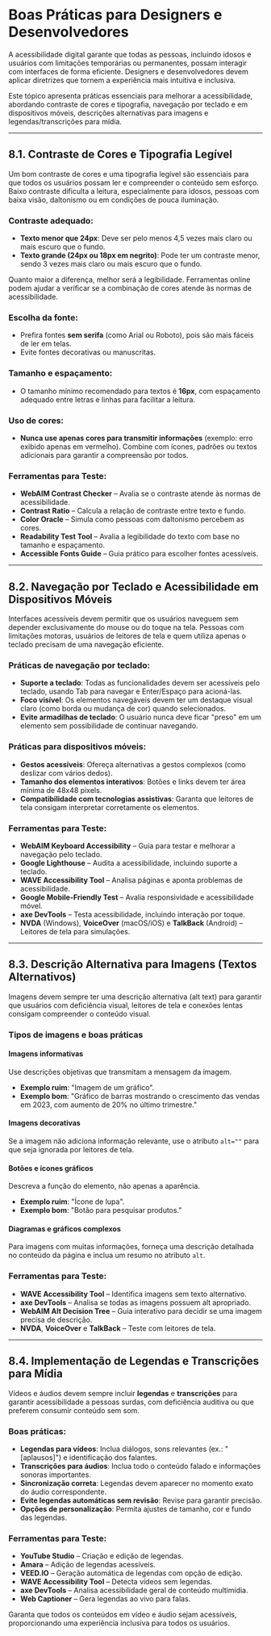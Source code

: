 # Boas Práticas para Designers e Desenvolvedores

A acessibilidade digital garante que todas as pessoas, incluindo idosos e usuários com limitações temporárias ou permanentes, possam interagir com interfaces de forma eficiente. Designers e desenvolvedores devem aplicar diretrizes que tornem a experiência mais intuitiva e inclusiva.

Este tópico apresenta práticas essenciais para melhorar a acessibilidade, abordando contraste de cores e tipografia, navegação por teclado e em dispositivos móveis, descrições alternativas para imagens e legendas/transcrições para mídia.

---

## 8.1. Contraste de Cores e Tipografia Legível

Um bom contraste de cores e uma tipografia legível são essenciais para que todos os usuários possam ler e compreender o conteúdo sem esforço. Baixo contraste dificulta a leitura, especialmente para idosos, pessoas com baixa visão, daltonismo ou em condições de pouca iluminação.

### Contraste adequado:
- **Texto menor que 24px**: Deve ser pelo menos 4,5 vezes mais claro ou mais escuro que o fundo.
- **Texto grande (24px ou 18px em negrito)**: Pode ter um contraste menor, sendo 3 vezes mais claro ou mais escuro que o fundo.

Quanto maior a diferença, melhor será a legibilidade. Ferramentas online podem ajudar a verificar se a combinação de cores atende às normas de acessibilidade.

### Escolha da fonte:
- Prefira fontes **sem serifa** (como Arial ou Roboto), pois são mais fáceis de ler em telas.
- Evite fontes decorativas ou manuscritas.

### Tamanho e espaçamento:
- O tamanho mínimo recomendado para textos é **16px**, com espaçamento adequado entre letras e linhas para facilitar a leitura.

### Uso de cores:
- **Nunca use apenas cores para transmitir informações** (exemplo: erro exibido apenas em vermelho). Combine com ícones, padrões ou textos adicionais para garantir a compreensão por todos.

### Ferramentas para Teste:
- **WebAIM Contrast Checker** – Avalia se o contraste atende às normas de acessibilidade.
- **Contrast Ratio** – Calcula a relação de contraste entre texto e fundo.
- **Color Oracle** – Simula como pessoas com daltonismo percebem as cores.
- **Readability Test Tool** – Avalia a legibilidade do texto com base no tamanho e espaçamento.
- **Accessible Fonts Guide** – Guia prático para escolher fontes acessíveis.

---

## 8.2. Navegação por Teclado e Acessibilidade em Dispositivos Móveis

Interfaces acessíveis devem permitir que os usuários naveguem sem depender exclusivamente do mouse ou do toque na tela. Pessoas com limitações motoras, usuários de leitores de tela e quem utiliza apenas o teclado precisam de uma navegação eficiente.

### Práticas de navegação por teclado:
- **Suporte a teclado**: Todas as funcionalidades devem ser acessíveis pelo teclado, usando Tab para navegar e Enter/Espaço para acioná-las.
- **Foco visível**: Os elementos navegáveis devem ter um destaque visual claro (como borda ou mudança de cor) quando selecionados.
- **Evite armadilhas de teclado**: O usuário nunca deve ficar "preso" em um elemento sem possibilidade de continuar navegando.

### Práticas para dispositivos móveis:
- **Gestos acessíveis**: Ofereça alternativas a gestos complexos (como deslizar com vários dedos).
- **Tamanho dos elementos interativos**: Botões e links devem ter área mínima de 48x48 pixels.
- **Compatibilidade com tecnologias assistivas**: Garanta que leitores de tela consigam interpretar corretamente os elementos.

### Ferramentas para Teste:
- **WebAIM Keyboard Accessibility** – Guia para testar e melhorar a navegação pelo teclado.
- **Google Lighthouse** – Audita a acessibilidade, incluindo suporte a teclado.
- **WAVE Accessibility Tool** – Analisa páginas e aponta problemas de acessibilidade.
- **Google Mobile-Friendly Test** – Avalia responsividade e acessibilidade móvel.
- **axe DevTools** – Testa acessibilidade, incluindo interação por toque.
- **NVDA** (Windows), **VoiceOver** (macOS/iOS) e **TalkBack** (Android) – Leitores de tela para simulações.

---

## 8.3. Descrição Alternativa para Imagens (Textos Alternativos)

Imagens devem sempre ter uma descrição alternativa (alt text) para garantir que usuários com deficiência visual, leitores de tela e conexões lentas consigam compreender o conteúdo visual.

### Tipos de imagens e boas práticas

#### Imagens informativas
Use descrições objetivas que transmitam a mensagem da imagem.  

- **Exemplo ruim**: "Imagem de um gráfico".  
- **Exemplo bom**: "Gráfico de barras mostrando o crescimento das vendas em 2023, com aumento de 20% no último trimestre."

#### Imagens decorativas
Se a imagem não adiciona informação relevante, use o atributo `alt=""` para que seja ignorada por leitores de tela.

#### Botões e ícones gráficos
Descreva a função do elemento, não apenas a aparência.  

- **Exemplo ruim**: "Ícone de lupa".  
- **Exemplo bom**: "Botão para pesquisar produtos."

#### Diagramas e gráficos complexos
Para imagens com muitas informações, forneça uma descrição detalhada no conteúdo da página e inclua um resumo no atributo `alt`.


### Ferramentas para Teste:
- **WAVE Accessibility Tool** – Identifica imagens sem texto alternativo.
- **axe DevTools** – Analisa se todas as imagens possuem alt apropriado.
- **WebAIM Alt Decision Tree** – Guia interativo para decidir se uma imagem precisa de descrição.
- **NVDA**, **VoiceOver** e **TalkBack** – Teste com leitores de tela.

---

## 8.4. Implementação de Legendas e Transcrições para Mídia

Vídeos e áudios devem sempre incluir **legendas** e **transcrições** para garantir acessibilidade a pessoas surdas, com deficiência auditiva ou que preferem consumir conteúdo sem som.

### Boas práticas:
- **Legendas para vídeos**: Inclua diálogos, sons relevantes (ex.: "[aplausos]") e identificação dos falantes.
- **Transcrições para áudios**: Inclua todo o conteúdo falado e informações sonoras importantes.
- **Sincronização correta**: Legendas devem aparecer no momento exato do áudio correspondente.
- **Evite legendas automáticas sem revisão**: Revise para garantir precisão.
- **Opções de personalização**: Permita ajustes de tamanho, cor e fundo das legendas.

### Ferramentas para Teste:
- **YouTube Studio** – Criação e edição de legendas.
- **Amara** – Adição de legendas acessíveis.
- **VEED.IO** – Geração automática de legendas com opção de edição.
- **WAVE Accessibility Tool** – Detecta vídeos sem legendas.
- **axe DevTools** – Analisa acessibilidade geral de conteúdo multimídia.
- **Web Captioner** – Gera legendas ao vivo para falas.

Garanta que todos os conteúdos em vídeo e áudio sejam acessíveis, proporcionando uma experiência inclusiva para todos os usuários.
